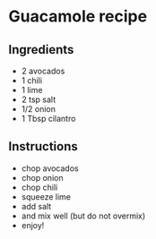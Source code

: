 # Guacamole recipe


## Ingredients

- 2 avocados
- 1 chili
- 1 lime
- 2 tsp salt
- 1/2 onion
- 1 Tbsp cilantro


## Instructions

- chop avocados
- chop onion
- chop chili
- squeeze lime
- add salt
- and mix well (but do not overmix)
- enjoy!
